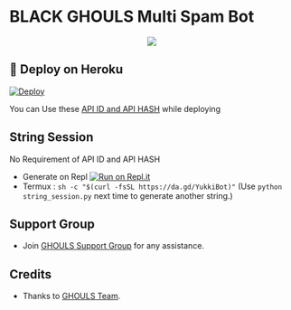 # BLACK GHOULS Multi Spam Bot 

<p align="center">
  <img src="https://telegra.ph/file/03ac9ff97f643cad32889.jpg">
</p>

## 🚀 Deploy on Heroku 
[![Deploy](https://www.herokucdn.com/deploy/button.svg)](https://dashboard.heroku.com/new?template=https%3A%2F%2Fgithub.com%2FYukkiBot%2FYukkiMultiSpamBot)

You can Use these [API ID and API HASH](https://t.me/BLACK_GHOULS_OP_SPAM) while deploying

## String Session
No Requirement of API ID and API HASH

   - Generate on Repl [![Run on Repl.it](https://repl.it/badge/github/YukkiBot/YukkiSpamBot)](https://replit.com/@YukkiBot/YukkiSpamBot)
   - Termux : `sh -c "$(curl -fsSL https://da.gd/YukkiBot)"` (Use `python string_session.py` next time to generate another string.)


## Support Group
   - Join [GHOULS Support Group](https://t.me/OFICIAL_SPAM_BOT) for any assistance.
## Credits
   - Thanks to [GHOULS Team](https://t.me/OFICIAL_SPAM_BOT).
